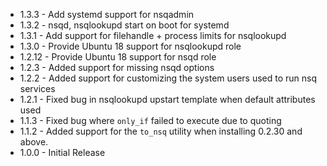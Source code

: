 * 1.3.3 - Add systemd support for nsqadmin
* 1.3.2 - nsqd, nsqlookupd start on boot for systemd
* 1.3.1 - Add support for filehandle + process limits for nsqlookupd
* 1.3.0 - Provide Ubuntu 18 support for nsqlookupd role
* 1.2.12 - Provide Ubuntu 18 support for nsqd role
* 1.2.3 - Added support for missing nsqd options
* 1.2.2 - Added support for customizing the system users used to run nsq services
* 1.2.1 - Fixed bug in nsqlookupd upstart template when default attributes used
* 1.1.3 - Fixed bug where `only_if` failed to execute due to quoting
* 1.1.2 - Added support for the `to_nsq` utility when installing 0.2.30 and above.
* 1.0.0 - Initial Release
